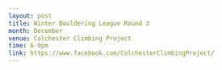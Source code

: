 ```yaml
---
layout: post
title: Winter Bouldering League Round 3
month: December
venue: Colchester Climbing Project
time: 6-9pm
link: https://www.facebook.com/ColchesterClimbingProject/
---
```

